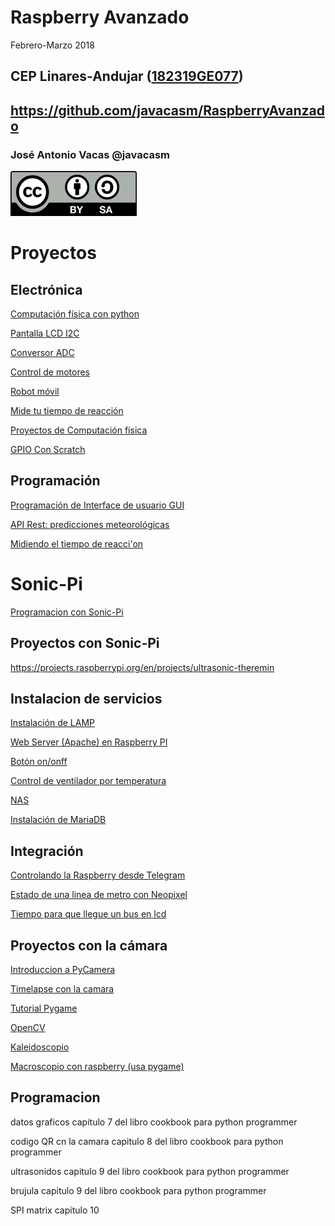 # Raspberry Avanzado

Febrero-Marzo 2018

## CEP Linares-Andujar ([182319GE077](https://www.juntadeandalucia.es/educacion/secretariavirtual/consultaCEP/actividad/182319GE077/))

## https://github.com/javacasm/RaspberryAvanzado

### José Antonio Vacas @javacasm

![CC](./images/Licencia_CC.png)


# Proyectos

## Electrónica

[Computación física con python](https://projects.raspberrypi.org/en/projects/physical-computing)

[Pantalla LCD I2C](./material/LCD_I2C.md)

[Conversor ADC](./material/ADC.md)

[Control de motores](./Motores.md)

[Robot móvil](https://projects.raspberrypi.org/en/projects/build-a-buggy)

[Mide tu tiempo de reacción](https://projects.raspberrypi.org/en/projects/python-quick-reaction-game/9)

[Proyectos de Computación física](https://projects.raspberrypi.org/en/projects?technologies%5B%5D=physical%20computing)


[GPIO Con Scratch](https://projects.raspberrypi.org/en/projects/physical-computing-with-scratch)

## Programación

[Programación de Interface de usuario GUI](https://projects.raspberrypi.org/en/projects/getting-started-with-guis)

[API Rest: predicciones meteorológicas](https://projects.raspberrypi.org/en/projects/fetching-the-weather)


[Midiendo el tiempo de reacci'on](https://projects.raspberrypi.org/en/projects/python-quick-reaction-game)

# Sonic-Pi

[Programacion con Sonic-Pi](https://projects.raspberrypi.org/en/projects/getting-started-with-sonic-pi)

## Proyectos con Sonic-Pi

https://projects.raspberrypi.org/en/projects/ultrasonic-theremin



## Instalacion de servicios

[Instalación de LAMP](https://projects.raspberrypi.org/en/projects/lamp-web-server-with-wordpress)

[Web Server (Apache) en Raspberry PI](http://blog.bricogeek.com/noticias/raspberry-pi/tutorial-convierte-tu-raspberry-pi-en-un-servidor-web-en-10-minutos/)

[Botón on/onff](./Boton_encendido-apagado.md)

[Control de ventilador por temperatura](./control-fan.md)

[NAS](./material/NAS.md)

[Instalación de MariaDB](https://howtoraspberrypi.com/mariadb-raspbian-raspberry-pi/)

## Integración

[Controlando la Raspberry desde Telegram](./bot_telegram.md)

[Estado de una linea de metro con Neopixel](http://www.scienceexposure.com/raspberry-pi/london-underground-line-status-neopixels/)

[Tiempo para que llegue un bus en lcd](http://www.scienceexposure.com/raspberry-pi/build-london-bus-ticker-using-raspberry-pi/)

## Proyectos con la cámara
[Introduccion a PyCamera](https://projects.raspberrypi.org/en/projects/getting-started-with-picamera)

[Timelapse con la camara](https://projects.raspberrypi.org/en/projects/raspberry-pi-zero-time-lapse-cam/7)

[Tutorial Pygame](http://www.pygame.org/docs/tut/CameraIntro.html)

[OpenCV](./material/OpenCV.md)

[Kaleidoscopio](https://github.com/Grumpy-Mike/Mikes-Pi-Bakery/tree/master/Kaleido_Cam)

[Macroscopio con raspberry (usa pygame)](http://www.instructables.com/id/RPi-MacroScope/)

## Programacion

datos graficos  capitulo 7  del libro cookbook para python programmer

codigo QR cn la camara capitulo 8 del libro cookbook para python programmer

ultrasonidos capitulo 9 del libro cookbook para python programmer

brujula  capitulo 9 del libro cookbook para python programmer

SPI matrix capitulo 10
